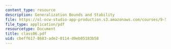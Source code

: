 ```yaml
---
content_type: resource
description: Generalization Bounds and Stability
file: https://ol-ocw-studio-app-production.s3.amazonaws.com/courses/9-520-statistical-learning-theory-and-applications-spring-2003/cbeff6178683ade20114d9eb05183b58_class06.pdf
file_type: application/pdf
resourcetype: Document
title: class06.pdf
uid: cbeff617-8683-ade2-0114-d9eb05183b58
---
```


